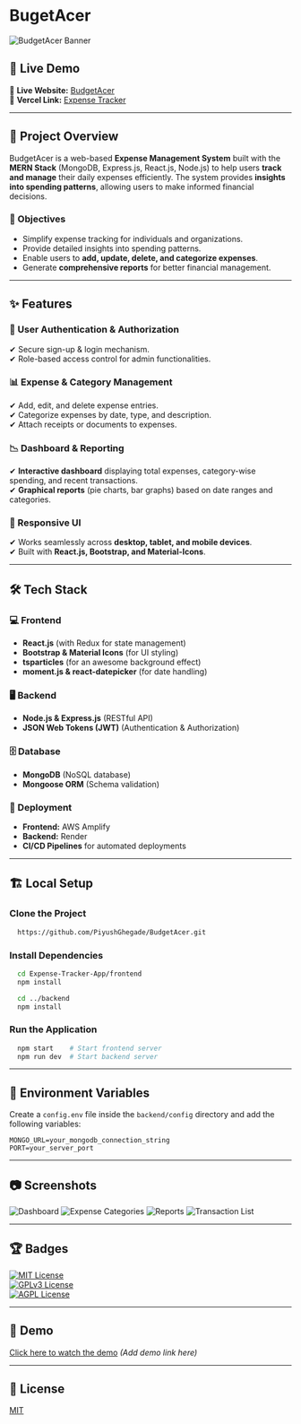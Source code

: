 # BugetAcer

![BudgetAcer Banner](https://i.postimg.cc/6qLR3WNt/Expense-Management-System-Brave-19-04-2023-11-08-53.png)

## 🚀 Live Demo

🔗 **Live Website:** [BudgetAcer](https://main.d1sj7cd70hlter.amplifyapp.com/)  
🔗 **Vercel Link:** [Expense Tracker](https://expense-tracker-app-three-beryl.vercel.app/)

---

## 📌 Project Overview
BudgetAcer is a web-based **Expense Management System** built with the **MERN Stack** (MongoDB, Express.js, React.js, Node.js) to help users **track and manage** their daily expenses efficiently. The system provides **insights into spending patterns**, allowing users to make informed financial decisions.

### 🎯 Objectives
- Simplify expense tracking for individuals and organizations.
- Provide detailed insights into spending patterns.
- Enable users to **add, update, delete, and categorize expenses**.
- Generate **comprehensive reports** for better financial management.

---

## ✨ Features

### 🔑 User Authentication & Authorization
✔ Secure sign-up & login mechanism.  
✔ Role-based access control for admin functionalities.

### 📊 Expense & Category Management
✔ Add, edit, and delete expense entries.  
✔ Categorize expenses by date, type, and description.  
✔ Attach receipts or documents to expenses.

### 📉 Dashboard & Reporting
✔ **Interactive dashboard** displaying total expenses, category-wise spending, and recent transactions.  
✔ **Graphical reports** (pie charts, bar graphs) based on date ranges and categories.

### 📱 Responsive UI
✔ Works seamlessly across **desktop, tablet, and mobile devices**.  
✔ Built with **React.js, Bootstrap, and Material-Icons**.

---

## 🛠 Tech Stack

### 💻 Frontend
- **React.js** (with Redux for state management)
- **Bootstrap & Material Icons** (for UI styling)
- **tsparticles** (for an awesome background effect)
- **moment.js & react-datepicker** (for date handling)

### 🖥 Backend
- **Node.js & Express.js** (RESTful API)
- **JSON Web Tokens (JWT)** (Authentication & Authorization)

### 🗄 Database
- **MongoDB** (NoSQL database)
- **Mongoose ORM** (Schema validation)

### 🚀 Deployment
- **Frontend:** AWS Amplify
- **Backend:** Render
- **CI/CD Pipelines** for automated deployments

---

## 🏗 Local Setup

### Clone the Project
```bash
  https://github.com/PiyushGhegade/BudgetAcer.git
```

### Install Dependencies
```bash
  cd Expense-Tracker-App/frontend
  npm install
```
```bash
  cd ../backend
  npm install
```

### Run the Application
```bash
  npm start    # Start frontend server
  npm run dev  # Start backend server
```

---

## 🔑 Environment Variables
Create a `config.env` file inside the `backend/config` directory and add the following variables:
```plaintext
MONGO_URL=your_mongodb_connection_string
PORT=your_server_port
```

---

## 📷 Screenshots

![Dashboard](https://i.postimg.cc/DynLNXqZ/Expense-Management-System-Brave-19-04-2023-11-08-59.png)
![Expense Categories](https://i.postimg.cc/Dy6L3wgc/Expense-Management-System-Brave-19-04-2023-11-15-46.png)
![Reports](https://i.postimg.cc/13YF47bn/Expense-Management-System-Brave-19-04-2023-11-15-54.png)
![Transaction List](https://i.postimg.cc/rwpWV2Z2/Expense-Management-System-Brave-19-04-2023-11-16-01.png)

---

## 🏆 Badges

[![MIT License](https://img.shields.io/badge/License-MIT-green.svg)](https://choosealicense.com/licenses/mit/)  
[![GPLv3 License](https://img.shields.io/badge/License-GPL%20v3-yellow.svg)](https://opensource.org/licenses/)  
[![AGPL License](https://img.shields.io/badge/license-AGPL-blue.svg)](http://www.gnu.org/licenses/agpl-3.0)

---

## 🎥 Demo
[Click here to watch the demo](#) *(Add demo link here)*

---

## 📜 License
[MIT](https://choosealicense.com/licenses/mit/)

